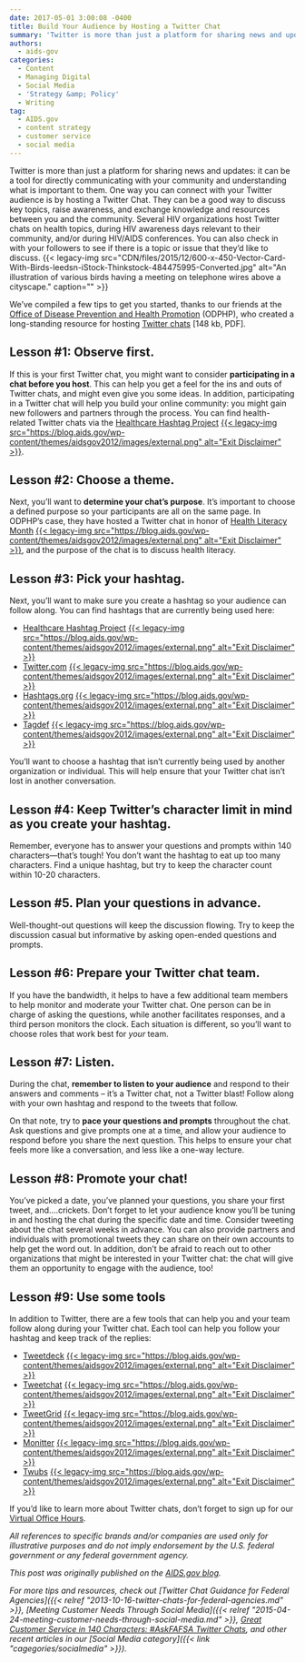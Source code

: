 ```yaml
---
date: 2017-05-01 3:00:08 -0400
title: Build Your Audience by Hosting a Twitter Chat
summary: 'Twitter is more than just a platform for sharing news and updates: it can be a tool for directly communicating with your community and understanding what is important to them. One way you can connect with your Twitter audience is by hosting a Twitter Chat. They can be a good way to discuss key topics,'
authors:
  - aids-gov
categories:
  - Content
  - Managing Digital
  - Social Media
  - 'Strategy &amp; Policy'
  - Writing
tag:
  - AIDS.gov
  - content strategy
  - customer service
  - social media
---
```


Twitter is more than just a platform for sharing news and updates: it can be a tool for directly communicating with your community and understanding what is important to them. One way you can connect with your Twitter audience is by hosting a Twitter Chat. They can be a good way to discuss key topics, raise awareness, and exchange knowledge and resources between you and the community. Several HIV organizations host Twitter chats on health topics, during HIV awareness days relevant to their community, and/or during HIV/AIDS conferences. You can also check in with your followers to see if there is a topic or issue that they’d like to discuss. {{< legacy-img src="CDN/files/2015/12/600-x-450-Vector-Card-With-Birds-leedsn-iStock-Thinkstock-484475995-Converted.jpg" alt="An illustration of various birds having a meeting on telephone wires above a cityscape." caption="" >}} 

We’ve compiled a few tips to get you started, thanks to our friends at the [Office of Disease Prevention and Health Promotion](https://www.health.gov/) (ODPHP), who created a long-standing resource for hosting [Twitter chats](https://www.health.gov/healthliteracyonline/2010/Twitter_Chat_Guide.pdf) [148 kb, PDF].

## Lesson #1: Observe first.

If this is your first Twitter chat, you might want to consider **participating in a chat before you host**. This can help you get a feel for the ins and outs of Twitter chats, and might even give you some ideas. In addition, participating in a Twitter chat will help you build your online community: you might gain new followers and partners through the process. You can find health-related Twitter chats via the [Healthcare Hashtag Project](https://www.symplur.com/healthcare-hashtags/) [{{< legacy-img src="https://blog.aids.gov/wp-content/themes/aidsgov2012/images/external.png" alt="Exit Disclaimer" >}}](https://aids.gov/external_disclaim.html).

## Lesson #2: Choose a theme.

Next, you’ll want to **determine your chat’s purpose**. It’s important to choose a defined purpose so your participants are all on the same page. In ODPHP’s case, they have hosted a Twitter chat in honor of [Health Literacy Month](http://www.healthliteracymonth.org/) [{{< legacy-img src="https://blog.aids.gov/wp-content/themes/aidsgov2012/images/external.png" alt="Exit Disclaimer" >}}](https://aids.gov/external_disclaim.html), and the purpose of the chat is to discuss health literacy.

## Lesson #3: Pick your hashtag.

Next, you’ll want to make sure you create a hashtag so your audience can follow along. You can find hashtags that are currently being used here:

  * [Healthcare Hashtag Project](https://www.symplur.com/healthcare-hashtags/) [{{< legacy-img src="https://blog.aids.gov/wp-content/themes/aidsgov2012/images/external.png" alt="Exit Disclaimer" >}}](https://aids.gov/external_disclaim.html)
  * [Twitter.com](https://twitter.com/) [{{< legacy-img src="https://blog.aids.gov/wp-content/themes/aidsgov2012/images/external.png" alt="Exit Disclaimer" >}}](https://aids.gov/external_disclaim.html)
  * [Hashtags.org](https://www.hashtags.org/) [{{< legacy-img src="https://blog.aids.gov/wp-content/themes/aidsgov2012/images/external.png" alt="Exit Disclaimer" >}}](https://aids.gov/external_disclaim.html)
  * [Tagdef](https://tagdef.com/) [{{< legacy-img src="https://blog.aids.gov/wp-content/themes/aidsgov2012/images/external.png" alt="Exit Disclaimer" >}}](https://aids.gov/external_disclaim.html)

You’ll want to choose a hashtag that isn’t currently being used by another organization or individual. This will help ensure that your Twitter chat isn’t lost in another conversation.

## Lesson #4: Keep Twitter’s character limit in mind as you create your hashtag.

Remember, everyone has to answer your questions and prompts within 140 characters—that’s tough! You don’t want the hashtag to eat up too many characters. Find a unique hashtag, but try to keep the character count within 10-20 characters.

## Lesson #5. Plan your questions in advance.

Well-thought-out questions will keep the discussion flowing. Try to keep the discussion casual but informative by asking open-ended questions and prompts.

## Lesson #6: Prepare your Twitter chat team.

If you have the bandwidth, it helps to have a few additional team members to help monitor and moderate your Twitter chat. One person can be in charge of asking the questions, while another facilitates responses, and a third person monitors the clock. Each situation is different, so you’ll want to choose roles that work best for _your_ team.

## Lesson #7: Listen.

During the chat, **remember to listen to your audience** and respond to their answers and comments – it’s a Twitter chat, not a Twitter blast! Follow along with your own hashtag and respond to the tweets that follow.

On that note, try to **pace your questions and prompts** throughout the chat. Ask questions and give prompts one at a time, and allow your audience to respond before you share the next question. This helps to ensure your chat feels more like a conversation, and less like a one-way lecture.

## Lesson #8: Promote your chat!

You’ve picked a date, you’ve planned your questions, you share your first tweet, and….crickets. Don’t forget to let your audience know you’ll be tuning in and hosting the chat during the specific date and time. Consider tweeting about the chat several weeks in advance. You can also provide partners and individuals with promotional tweets they can share on their own accounts to help get the word out. In addition, don’t be afraid to reach out to other organizations that might be interested in your Twitter chat: the chat will give them an opportunity to engage with the audience, too!

## Lesson #9: Use some tools

In addition to Twitter, there are a few tools that can help you and your team follow along during your Twitter chat. Each tool can help you follow your hashtag and keep track of the replies:

  * [Tweetdeck](https://tweetdeck.twitter.com/) [{{< legacy-img src="https://blog.aids.gov/wp-content/themes/aidsgov2012/images/external.png" alt="Exit Disclaimer" >}}](https://aids.gov/external_disclaim.html)
  * [Tweetchat](http://www.tweetchat.com/) [{{< legacy-img src="https://blog.aids.gov/wp-content/themes/aidsgov2012/images/external.png" alt="Exit Disclaimer" >}}](https://aids.gov/external_disclaim.html)
  * [TweetGrid](http://www.tweetgrid.com/) [{{< legacy-img src="https://blog.aids.gov/wp-content/themes/aidsgov2012/images/external.png" alt="Exit Disclaimer" >}}](https://aids.gov/external_disclaim.html)
  * [Monitter](http://www.monitter.com/) [{{< legacy-img src="https://blog.aids.gov/wp-content/themes/aidsgov2012/images/external.png" alt="Exit Disclaimer" >}}](https://aids.gov/external_disclaim.html)
  * [Twubs](http://twubs.com/) [{{< legacy-img src="https://blog.aids.gov/wp-content/themes/aidsgov2012/images/external.png" alt="Exit Disclaimer" >}}](https://aids.gov/external_disclaim.html)

If you’d like to learn more about Twitter chats, don’t forget to sign up for our [Virtual Office Hours](https://www.aids.gov/using-new-media/tools/office-hours/).

_All references to specific brands and/or companies are used only for illustrative purposes and do not imply endorsement by the U.S. federal government or any federal government agency._

_This post was originally published on the [AIDS.gov blog](https://blog.aids.gov/)._

_For more tips and resources, check out [Twitter Chat Guidance for Federal Agencies]({{< relref "2013-10-16-twitter-chats-for-federal-agencies.md" >}}, [Meeting Customer Needs Through Social Media]({{< relref "2015-04-24-meeting-customer-needs-through-social-media.md" >}}, [Great Customer Service in 140 Characters: #AskFAFSA Twitter Chats](https://www.WHATEVER/2015/01/05/great-customer-service-in-140-characters-askfafsa-twitter-chats/), and other recent articles in our [Social Media category]({{< link "cagegories/socialmedia" >}})._